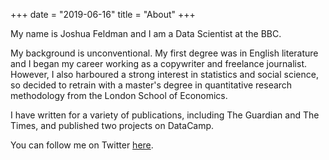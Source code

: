 +++
date = "2019-06-16"
title = "About"
+++

My name is Joshua Feldman and I am a Data Scientist at the BBC.

My background is unconventional. My first degree was in English literature and I began my career working as a copywriter and freelance journalist. However, I also harboured a strong interest in statistics and social science, so decided to retrain with a master's degree in quantitative research methodology from the London School of Economics.

I have written for a variety of publications, including The Guardian and The Times, and published two projects on DataCamp.

You can follow me on Twitter [here](https://twitter.com/JoshuaFeIdman).